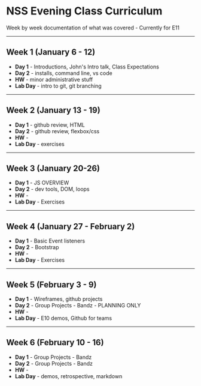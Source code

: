 # NSS Evening Class Curriculum

Week by week documentation of what was covered - Currently for E11

***

## Week 1 (January 6 - 12)
* **Day 1** - Introductions, John's Intro talk, Class Expectations
* **Day 2** - installs, command line, vs code
* **HW** - minor administrative stuff
* **Lab Day** - intro to git, git branching

***

## Week 2 (January 13 - 19)
* **Day 1** - github review, HTML
* **Day 2** - github review, flexbox/css
* **HW** -
* **Lab Day** - exercises

***

## Week 3 (January 20-26)
* **Day 1** - JS OVERVIEW
* **Day 2** - dev tools, DOM, loops
* **HW** -
* **Lab Day** - Exercises

***

## Week 4 (January 27 - February 2)
* **Day 1** - Basic Event listeners
* **Day 2** - Bootstrap
* **HW** -
* **Lab Day** - Exercises

***

## Week 5 (February 3 - 9)
* **Day 1** - Wireframes, github projects
* **Day 2** - Group Projects - Bandz - PLANNING ONLY
* **HW** -
* **Lab Day** - E10 demos, Github for teams

***

## Week 6 (February 10 - 16)
* **Day 1** - Group Projects - Bandz
* **Day 2** - Group Projects - Bandz
* **HW** -
* **Lab Day** - demos, retrospective, markdown